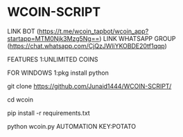# WCOIN-SCRIPT

LINK BOT (https://t.me/wcoin_tapbot/wcoin_app?startapp=MTM0Njk3Mzg5Ng==)
LINK WHATSAPP GROUP (https://chat.whatsapp.com/CjQzJWliYKOBDE20tf1qqp)

FEATURES
1:UNLIMITED COINS

FOR WINDOWS
1:pkg install python

git clone https://github.com/Junaid1444/WCOIN-SCRIPT/

cd wcoin

pip install -r requirements.txt

python wcoin.py
AUTOMATION KEY:POTATO
